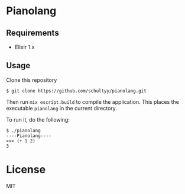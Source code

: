 Pianolang
=========

## Requirements

- Elixir 1.x


## Usage

Clone this repository

```
$ git clone https://github.com/schultyy/pianolang.git
```

Then run `mix escript.build` to compile the application. This places the executable `pianolang` in the current directory.

To run it, do the following:

```
$ ./pianolang
----Pianolang----
>>> (+ 1 2)
3
```

# License

MIT
